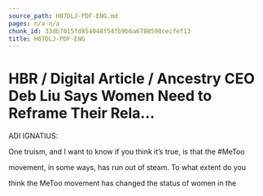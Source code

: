 ```yaml
---
source_path: H07DLJ-PDF-ENG.md
pages: n/a-n/a
chunk_id: 33db7015fd854048f54fb9b6a6788598cecfef13
title: H07DLJ-PDF-ENG
---
```

# HBR / Digital Article / Ancestry CEO Deb Liu Says Women Need to Reframe Their Rela…

ADI IGNATIUS:

One truism, and I want to know if you think it’s true, is that the #MeToo

movement, in some ways, has run out of steam. To what extent do you

think the MeToo movement has changed the status of women in the

